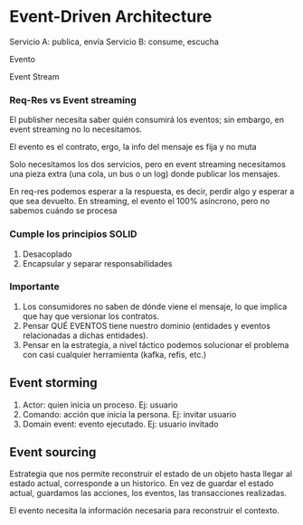 # Event-Driven Architecture

Servicio A: publica, envía
Servicio B: consume, escucha

Evento

Event Stream

### Req-Res vs Event streaming

El publisher necesita saber quién consumirá los eventos; sin embargo, en event streaming no lo necesitamos.

El evento es el contrato, ergo, la info del mensaje es fija y no muta

Solo necesitamos los dos servicios, pero en event streaming necesitamos una pieza extra (una cola, un bus o un log) donde publicar los mensajes.

En req-res podemos esperar a la respuesta, es decir, perdir algo y esperar a que sea devuelto. En streaming, el evento el 100% asíncrono, pero no sabemos cuándo se procesa

### Cumple los principios SOLID 

1. Desacoplado
2. Encapsular y separar responsabilidades

### Importante 

1. Los consumidores no saben de dónde viene el mensaje, lo que implica que hay que versionar los contratos.
2. Pensar QUÉ EVENTOS tiene nuestro dominio (entidades y eventos relacionadas a dichas entidades).
3. Pensar en la estrategia, a nivel táctico podemos solucionar el problema con casi cualquier herramienta (kafka, refis, etc.)

## Event storming

1. Actor: quien inicia un proceso. Ej: usuario
2. Comando: acción que inicia la persona. Ej: invitar usuario
3. Domain event: evento ejecutado. Ej: usuario invitado

## Event sourcing

Estrategia que nos permite reconstruir el estado de un objeto hasta llegar al estado actual, corresponde a un historico. 
En vez de guardar el estado actual, guardamos las acciones, los eventos, las transacciones realizadas.

El evento necesita la información necesaria para reconstruir el contexto.

